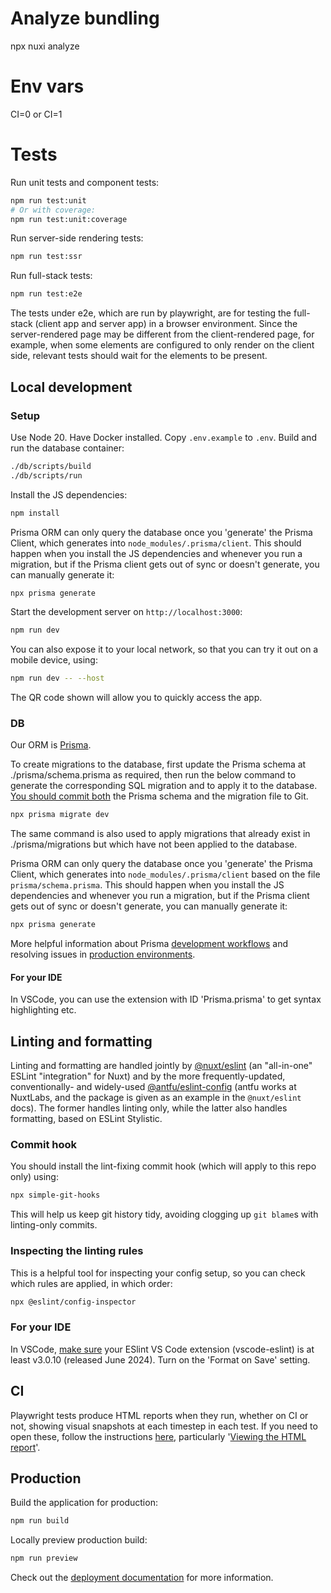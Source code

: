 # Analyze bundling

npx nuxi analyze

# Env vars

CI=0 or CI=1

# Tests

Run unit tests and component tests:
```bash
npm run test:unit
# Or with coverage:
npm run test:unit:coverage
```

Run server-side rendering tests:
```bash
npm run test:ssr
```

Run full-stack tests:
```bash
npm run test:e2e
```

The tests under e2e, which are run by playwright, are for testing the full-stack (client app and server app) in a browser environment. Since the server-rendered page may be different from the client-rendered page, for example, when some elements are configured to only render on the client side, relevant tests should wait for the elements to be present.

## Local development

### Setup

Use Node 20.
Have Docker installed.
Copy `.env.example` to `.env`.
Build and run the database container:

```bash
./db/scripts/build
./db/scripts/run
```

Install the JS dependencies:

```bash
npm install
```

Prisma ORM can only query the database once you 'generate' the Prisma Client, which generates into `node_modules/.prisma/client`. This should happen when you install the JS dependencies and whenever you run a migration, but if the Prisma client gets out of sync or doesn't generate, you can manually generate it:

```bash
npx prisma generate
```

Start the development server on `http://localhost:3000`:

```bash
npm run dev
```

You can also expose it to your local network, so that you can try it out on a mobile device, using:

```bash
npm run dev -- --host
```

The QR code shown will allow you to quickly access the app.

### DB

Our ORM is [Prisma](https://www.prisma.io/).

To create migrations to the database, first update the Prisma schema at ./prisma/schema.prisma as required, then run the below command to generate the corresponding SQL migration and to apply it to the database. [You should commit both](https://www.prisma.io/docs/orm/prisma-migrate/workflows/team-development#source-control) the Prisma schema and the migration file to Git.

```bash
npx prisma migrate dev
```

The same command is also used to apply migrations that already exist in ./prisma/migrations but which have not been applied to the database.

Prisma ORM can only query the database once you 'generate' the Prisma Client, which generates into `node_modules/.prisma/client` based on the file `prisma/schema.prisma`. This should happen when you install the JS dependencies and whenever you run a migration, but if the Prisma client gets out of sync or doesn't generate, you can manually generate it:

```bash
npx prisma generate
```

More helpful information about Prisma [development workflows](https://www.prisma.io/docs/orm/prisma-migrate/workflows/development-and-production#customizing-migrations) and resolving issues in [production environments](https://www.prisma.io/docs/orm/prisma-migrate/workflows/patching-and-hotfixing#fixing-failed-migrations-with-migrate-diff-and-db-execute).

#### For your IDE

In VSCode, you can use the extension with ID 'Prisma.prisma' to get syntax highlighting etc.

## Linting and formatting

Linting and formatting are handled jointly by [@nuxt/eslint](https://eslint.nuxt.com/packages/module) (an "all-in-one" ESLint "integration" for Nuxt) and by the more frequently-updated, conventionally- and widely-used [@antfu/eslint-config](https://github.com/antfu/eslint-config) (antfu works at NuxtLabs, and the package is given as an example in the `@nuxt/eslint` docs). The former handles linting only, while the latter also handles formatting, based on ESLint Stylistic.

### Commit hook

You should install the lint-fixing commit hook (which will apply to this repo only) using:

```bash
npx simple-git-hooks
```

This will help us keep git history tidy, avoiding clogging up `git blame`s with linting-only commits.

### Inspecting the linting rules

This is a helpful tool for inspecting your config setup, so you can check which rules are applied, in which order:
```bash
npx @eslint/config-inspector
```

### For your IDE

In VSCode, [make sure](https://eslint.nuxt.com/packages/module#vs-code) your ESlint VS Code extension (vscode-eslint) is at least v3.0.10 (released June 2024). Turn on the 'Format on Save' setting.

## CI

Playwright tests produce HTML reports when they run, whether on CI or not, showing visual snapshots at each timestep in each test. If you need to open these, follow the instructions [here](https://playwright.dev/docs/ci-intro#html-report), particularly '[Viewing the HTML report](https://playwright.dev/docs/ci-intro#viewing-the-html-report)'.

## Production

Build the application for production:

```bash
npm run build
```

Locally preview production build:

```bash
npm run preview
```

Check out the [deployment documentation](https://nuxt.com/docs/getting-started/deployment) for more information.
